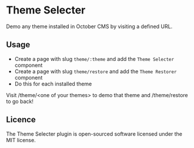 # Theme Selecter

Demo any theme installed in October CMS by visiting a defined URL.

## Usage

* Create a page with slug `theme/:theme` and add the `Theme Selecter` component
* Create a page with slug `theme/restore` and add the `Theme Restorer` component
* Do this for each installed theme

Visit /theme/&lt;one of your themes&gt; to demo that theme and /theme/restore to go back!

## Licence

The Theme Selecter plugin is open-sourced software licensed under the MIT license.